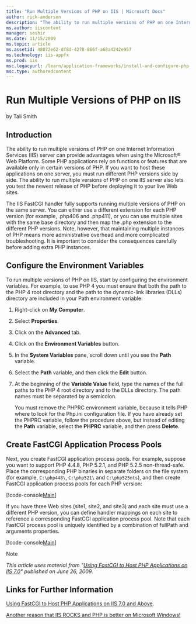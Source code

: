 ```yaml
---
title: "Run Multiple Versions of PHP on IIS | Microsoft Docs"
author: rick-anderson
description: "The ability to run multiple versions of PHP on one Internet Information Services (IIS) server can provide advantages when using the Microsoft ® Web Platform...."
ms.author: iiscontent
manager: soshir
ms.date: 11/15/2009
ms.topic: article
ms.assetid: 48072e62-df8d-4278-866f-a68a4242e957
ms.technology: iis-appfx
ms.prod: iis
msc.legacyurl: /learn/application-frameworks/install-and-configure-php-on-iis/run-multiple-versions-of-php-on-iis
msc.type: authoredcontent
---
```

Run Multiple Versions of PHP on IIS
====================
by Tali Smith

## Introduction

The ability to run multiple versions of PHP on one Internet Information Services (IIS) server can provide advantages when using the Microsoft® Web Platform. Some PHP applications rely on functions or features that are available only in certain versions of PHP. If you want to host these applications on one server, you must run different PHP versions side by side. The ability to run multiple versions of PHP on one IIS server also lets you test the newest release of PHP before deploying it to your live Web sites.

The IIS FastCGI handler fully supports running multiple versions of PHP on the same server. You can either use a different extension for each PHP version (for example, .php406 and .php411), or you can use multiple sites with the same base directory and then map the .php extension to the different PHP versions. Note, however, that maintaining multiple instances of PHP means more administrative overhead and more complicated troubleshooting. It is important to consider the consequences carefully before adding extra PHP instances.

## Configure the Environment Variables

To run multiple versions of PHP on IIS, start by configuring the environment variables. For example, to use PHP 4 you must ensure that both the path to the PHP 4 root directory and the path to the dynamic-link libraries (DLLs) directory are included in your Path environment variable:

1. Right-click on **My Computer**.
2. Select **Properties**.
3. Click on the **Advanced** tab.
4. Click on the **Environment Variables** button.
5. In the **System Variables** pane, scroll down until you see the **Path** variable.
6. Select the **Path** variable, and then click the **Edit** button.
7. At the beginning of the **Variable Value** field, type the names of the full paths to the PHP 4 root directory and to the DLLs directory. The path names must be separated by a semicolon.  

    You must remove the PHPRC environment variable, because it tells PHP where to look for the Php.ini configuration file. If you have already set the PHPRC variable, follow the procedure above, but instead of editing the **Path** variable, select the **PHPRC** variable, and then press **Delete**.

## Create FastCGI Application Process Pools

Next, you create FastCGI application process pools. For example, suppose you want to support PHP 4.4.8, PHP 5.2.1, and PHP 5.2.5 non-thread-safe. Place the corresponding PHP binaries in separate folders on the file system (for example, `C:\php448\`, `C:\php521\` and `C:\php525nts`), and then create FastCGI application process pools for each PHP version:


[!code-console[Main](run-multiple-versions-of-php-on-iis/samples/sample1.cmd)]


If you have three Web sites (site1, site2, and site3) and each site must use a different PHP version, you can define handler mappings on each site to reference a corresponding FastCGI application process pool. Note that each FastCGI process pool is uniquely identified by a combination of fullPath and arguments properties.


[!code-console[Main](run-multiple-versions-of-php-on-iis/samples/sample2.cmd)]


> [!NOTE]
> *This article uses material from "[Using FastCGI to Host PHP Applications on IIS 7.0](../install-and-configure-php-applications-on-iis/using-fastcgi-to-host-php-applications-on-iis.md)" published on June 26, 2009.*

## Links for Further Information

[Using FastCGI to Host PHP Applications on IIS 7.0 and Above](../install-and-configure-php-applications-on-iis/using-fastcgi-to-host-php-applications-on-iis.md). 

[Another reason that IIS ROCKS and PHP is better on Microsoft Windows!](https://blogs.msdn.com/joestagner/archive/2005/10/30/487051.aspx)